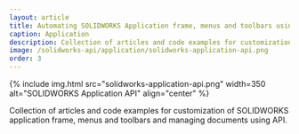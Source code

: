 ```yaml
---
layout: article
title: Automating SOLIDWORKS Application frame, menus and toolbars using API
caption: Application
description: Collection of articles and code examples for customization of SOLIDWORKS application frame, menus and toolbars and managing documents.
image: /solidworks-api/application/solidworks-application-api.png
order: 3
---
```

{% include img.html src="solidworks-application-api.png" width=350 alt="SOLIDWORKS Application API" align="center" %}

Collection of articles and code examples for customization of SOLIDWORKS application frame, menus and toolbars and managing documents using API.
